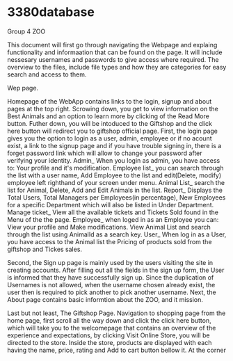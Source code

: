 # 3380database
Group 4 ZOO

This document will first go through navigating the Webpage and explaing functionality and informaation that can be found on the page. It will include nessesary usernames and passwords to give access where required. The overview to the files, include file types and how they are categories for easy search and access to them.

Wep page.

Homepage of the WebApp contains links to the login, signup and about pages at the top right. Scrowing down, you get to view information on the Best Animals and an option to learn more by clicking of the Read More button. Futher down, you will be intoduced to the Giftshop and the click here button will redirect you to giftshop official page.
First, the login page gives you the option to login as a user, admin, employee or if no acount exist, a link to the signup page and if you have trouble signing in, there is a forget password link which will allow to change your password after verifying  your identity.
  Admin_ 
  When you login as admin, you have access to:
    Your profile and it's modification.
    Employee list_ you can search through the list with a user name, Add Employee to the list and edit(Delete, modify) employee left righthand of your screen under menu.
    Animal List_ search the list for Animal, Delete, Add and Edit Animals in the list.
    Report_ Displays the Total Users, Total Managers per Employees(in percentage), New Employees for a specific Department which will also be listed in Under Department.
    Manage ticket_ View all the available tickets and Tickets Sold found in the Menu of the the page.
  Employee_
  when loged in as an Employee you can:
    View your profile and Make modifications.
    View Animal List and search through the list using AnimalId as a search key.
  User_
  When log in as a User, you have access to the Animal list the Pricing of products sold from the giftshop and Tickes sales.

Second, the Sign up page is mainly used by the users visiting the site in creating accounts. After filling out all the fields in the sign up form, the User is informed that they have successfully sign up. Since the duplication of Usernames is not allowed, when the username chosen already exist, the user then is required to pick another to pick another username.
Next, the About page contains basic informtion about the ZOO, and it mission.

Last but not least, The Giftshop Page. 
Navigation to shopping page from the home page, first scroll all the way down and click the click here button, which will take you to the welcomepage that contains an overview of the experience and expectations, by clicking Visit Online Store, you will be directed to the store.
  Inside the store, products are displayed with each having the name, price, rating and Add to cart button bellow it.
  At the corner 

